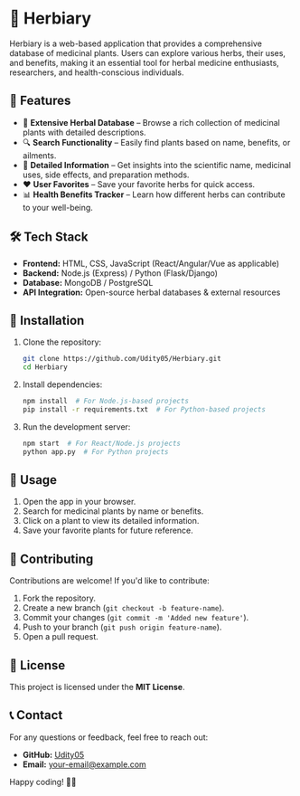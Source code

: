 # 🌿 Herbiary

Herbiary is a web-based application that provides a comprehensive database of medicinal plants. Users can explore various herbs, their uses, and benefits, making it an essential tool for herbal medicine enthusiasts, researchers, and health-conscious individuals.

## 🚀 Features
- 🌱 **Extensive Herbal Database** – Browse a rich collection of medicinal plants with detailed descriptions.
- 🔍 **Search Functionality** – Easily find plants based on name, benefits, or ailments.
- 📖 **Detailed Information** – Get insights into the scientific name, medicinal uses, side effects, and preparation methods.
- ❤️ **User Favorites** – Save your favorite herbs for quick access.
- 📊 **Health Benefits Tracker** – Learn how different herbs can contribute to your well-being.

## 🛠️ Tech Stack
- **Frontend:** HTML, CSS, JavaScript (React/Angular/Vue as applicable)
- **Backend:** Node.js (Express) / Python (Flask/Django)
- **Database:** MongoDB / PostgreSQL
- **API Integration:** Open-source herbal databases & external resources

## 🔧 Installation
1. Clone the repository:
   ```sh
   git clone https://github.com/Udity05/Herbiary.git
   cd Herbiary
   ```
2. Install dependencies:
   ```sh
   npm install  # For Node.js-based projects
   pip install -r requirements.txt  # For Python-based projects
   ```
3. Run the development server:
   ```sh
   npm start  # For React/Node.js projects
   python app.py  # For Python projects
   ```

## 🎯 Usage
1. Open the app in your browser.
2. Search for medicinal plants by name or benefits.
3. Click on a plant to view its detailed information.
4. Save your favorite plants for future reference.

## 🤝 Contributing
Contributions are welcome! If you'd like to contribute:
1. Fork the repository.
2. Create a new branch (`git checkout -b feature-name`).
3. Commit your changes (`git commit -m 'Added new feature'`).
4. Push to your branch (`git push origin feature-name`).
5. Open a pull request.

## 📜 License
This project is licensed under the **MIT License**.

## 📞 Contact
For any questions or feedback, feel free to reach out:
- **GitHub:** [Udity05](https://github.com/Udity05)
- **Email:** [your-email@example.com](mailto:your-email@example.com)

Happy coding! 🌱🚀

